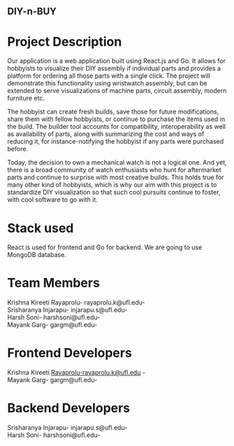 ## DIY-n-BUY

# Project Description

Our application is a web application built using React.js and Go. It allows for hobbyists to visualize their DIY assembly if individual parts and provides a platform for ordering all those parts with a single click. The project will demonstrate this functionality using wristwatch assembly, but can be extended to serve visualizations of machine parts, circuit assembly, modern furniture etc.

The hobbyist can create fresh builds, save those for future modifications, share them with fellow hobbyists, or continue to purchase the items used in the build. The builder tool accounts for compatibility, interoperability as well as availability of parts, along with summarizing the cost and ways of reducing it, for instance-notifying the hobbyist if any parts were purchased before.

Today, the decision to own a mechanical watch is not a logical one. And yet, there is a broad community of watch enthusiasts who hunt for aftermarket parts and continue to surprise with most creative builds. This holds true for many other kind of hobbyists, which is why our aim with this project is to standardize DIY visualization so that such cool pursuits continue to foster, with cool software to go with it.

# Stack used
React is used for frontend and Go for backend. We are going to use MongoDB database.

# Team Members

Krishna Kireeti Rayaprolu- rayaprolu.k@ufl.edu- <br/>
Srisharanya Injarapu- injarapu.s@ufl.edu- <br/>
Harsh Soni- harshsoni@ufl.edu-  <br/>
Mayank Garg- gargm@ufl.edu- <br/>

# Frontend Developers

Krishna Kireeti Rayaprolu-rayaprolu.k@ufl.edu -<br/>
Mayank Garg- gargm@ufl.edu- <br/>

# Backend Developers
Srisharanya Injarapu- injarapu.s@ufl.edu- <br/>
Harsh Soni- harshsoni@ufl.edu-  <br/>


